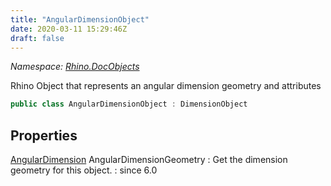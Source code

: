 ```yaml
---
title: "AngularDimensionObject"
date: 2020-03-11 15:29:46Z
draft: false
---
```


*Namespace: [Rhino.DocObjects](../)*

Rhino Object that represents an angular dimension geometry and attributes
```cs
public class AngularDimensionObject : DimensionObject
```
## Properties

[AngularDimension](/rhinocommon/rhino/geometry/angulardimension/) AngularDimensionGeometry
: Get the dimension geometry for this object.
: since 6.0

